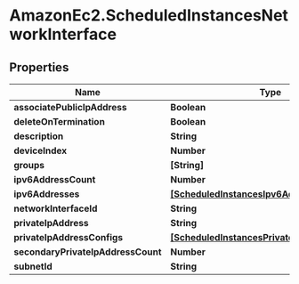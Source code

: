 # AmazonEc2.ScheduledInstancesNetworkInterface

## Properties

Name | Type | Description | Notes
------------ | ------------- | ------------- | -------------
**associatePublicIpAddress** | **Boolean** |  | [optional] 
**deleteOnTermination** | **Boolean** |  | [optional] 
**description** | **String** |  | [optional] 
**deviceIndex** | **Number** |  | [optional] 
**groups** | **[String]** |  | [optional] 
**ipv6AddressCount** | **Number** |  | [optional] 
**ipv6Addresses** | [**[ScheduledInstancesIpv6Address]**](ScheduledInstancesIpv6Address.md) |  | [optional] 
**networkInterfaceId** | **String** |  | [optional] 
**privateIpAddress** | **String** |  | [optional] 
**privateIpAddressConfigs** | [**[ScheduledInstancesPrivateIpAddressConfig]**](ScheduledInstancesPrivateIpAddressConfig.md) |  | [optional] 
**secondaryPrivateIpAddressCount** | **Number** |  | [optional] 
**subnetId** | **String** |  | [optional] 


